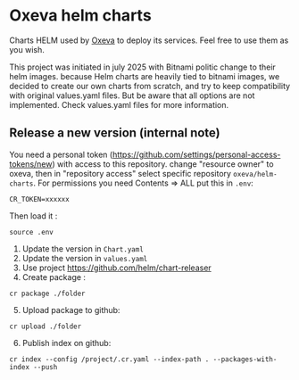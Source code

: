 Oxeva helm charts
====================

Charts HELM used by [Oxeva](https://www.oxeva.fr) to deploy its services.
Feel free to use them as you wish.

This project was initiated in july 2025 with Bitnami politic change to their helm images.
because Helm charts are heavily tied to bitnami images, we decided to create our own charts from scratch, and try to keep compatibility with original values.yaml files. But be aware that all options are not implemented.
Check values.yaml files for more information.

Release a new version (internal note)
----------------------------------
You need a personal token (https://github.com/settings/personal-access-tokens/new) with access to this repository.
change "resource owner" to oxeva, then in "repository access" select specific repository `oxeva/helm-charts`.
For permissions you need Contents => ALL
put this in `.env`: 
```
CR_TOKEN=xxxxxx
```
Then load it : 
```
source .env
```


1. Update the version in `Chart.yaml`
2. Update the version in `values.yaml`
3. Use project https://github.com/helm/chart-releaser
4. Create package : 
```
cr package ./folder
```
5. Upload package to github:
```
cr upload ./folder
```
6. Publish index on github:
```
cr index --config /project/.cr.yaml --index-path . --packages-with-index --push
```